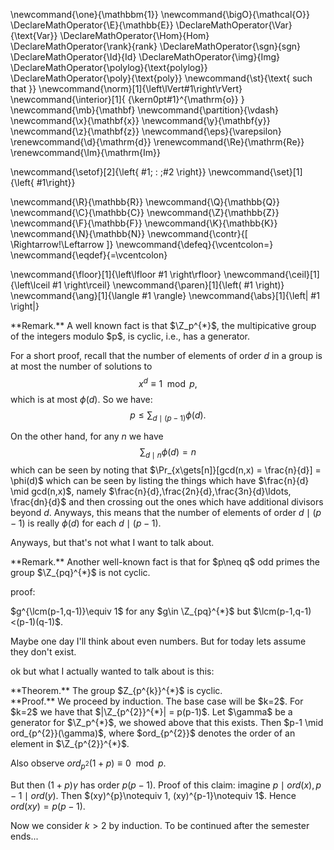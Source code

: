 \newcommand{\one}{\mathbbm{1}}
\newcommand{\bigO}{\mathcal{O}}
\DeclareMathOperator{\E}{\mathbb{E}}
\DeclareMathOperator{\Var}{\text{Var}}
\DeclareMathOperator{\Hom}{Hom}
\DeclareMathOperator{\rank}{rank}
\DeclareMathOperator{\sgn}{sgn}
\DeclareMathOperator{\Id}{Id}
\DeclareMathOperator{\img}{Img}
\DeclareMathOperator{\polylog}{\text{polylog}}
\DeclareMathOperator{\poly}{\text{poly}}
\newcommand{\st}{\text{ such that }}
\newcommand{\norm}[1]{\left\lVert#1\right\rVert}
\newcommand{\interior}[1]{ {\kern0pt#1}^{\mathrm{o}} }
\newcommand{\mb}{\mathbf}
\newcommand{\partition}{\vdash}
\newcommand{\x}{\mathbf{x}}
\newcommand{\y}{\mathbf{y}}
\newcommand{\z}{\mathbf{z}}
\newcommand{\eps}{\varepsilon}
\renewcommand{\d}{\mathrm{d}}
\renewcommand{\Re}{\mathrm{Re}}
\renewcommand{\Im}{\mathrm{Im}}

\newcommand{\setof}[2]{\left\{ #1\; : \;#2 \right\}}
\newcommand{\set}[1]{\left\{ #1\right\}}

\newcommand{\R}{\mathbb{R}}
\newcommand{\Q}{\mathbb{Q}}
\newcommand{\C}{\mathbb{C}}
\newcommand{\Z}{\mathbb{Z}}
\newcommand{\F}{\mathbb{F}}
\newcommand{\K}{\mathbb{K}}
\newcommand{\N}{\mathbb{N}}
\newcommand{\contr}{\[ \Rightarrow\!\Leftarrow \]}
\newcommand{\defeq}{\vcentcolon=}
\newcommand{\eqdef}{=\vcentcolon}

\newcommand{\floor}[1]{\left\lfloor #1 \right\rfloor}
\newcommand{\ceil}[1]{\left\lceil #1 \right\rceil}
\newcommand{\paren}[1]{\left( #1 \right)}
\newcommand{\ang}[1]{\langle #1 \rangle}
\newcommand{\abs}[1]{\left| #1 \right|}


<div class="rmk envbox">**Remark.**
A well known fact is that $\Z_p^{*}$, the multipicative group of
the integers modulo $p$, is cyclic, i.e., has a generator.

For a short proof, recall that
the number of elements of order $d$ in a group is at most the
number of solutions to
$$x^{d}\equiv 1 \mod p,$$
which is at most $\phi(d)$. 
So we have:
$$p\le \sum_{d\mid (p-1)} \phi(d).$$

On the other hand, for any $n$ we have
$$\sum_{d\mid n} \phi(d) = n$$
which can be seen by noting that $\Pr_{x\gets[n]}[gcd(n,x) = \frac{n}{d}] =
\phi(d)$  which can be seen by listing the things which have
$\frac{n}{d} \mid gcd(n,x)$, namely $\frac{n}{d},\frac{2n}{d},\frac{3n}{d}\ldots, \frac{dn}{d}$ 
and then crossing out the ones which have additional divisors beyond $d$.
Anyways, this means that the number of elements of order $d\mid (p-1)$ is
really $\phi(d)$ for each $d\mid (p-1)$.

Anyways, but that's not what I want to talk about. 
</div>

<div class="rmk envbox">**Remark.**
Another well-known fact is that for $p\neq q$ odd primes the
group  $\Z_{pq}^{*}$ is not cyclic. 

proof: 

$g^{\lcm(p-1,q-1)}\equiv 1$ for any $g\in \Z_{pq}^{*}$ but
$\lcm(p-1,q-1)<(p-1)(q-1)$.

Maybe one day I'll think about even numbers. But for today lets
assume they don't exist.

</div>

ok but what I actually wanted to talk about is this:
<div class="thm envbox">**Theorem.**
The group $Z_{p^{k}}^{*}$ is cyclic.
</div>
<div class="pf envbox">**Proof.**
We proceed by induction. 
The base case will be $k=2$.
For $k=2$ we have that  $|\Z_{p^{2}}^{*}| = p(p-1)$.
Let $\gamma$ be a generator for  $\Z_p^{*}$, we showed above that
this exists.
Then $p-1 \mid ord_{p^{2}}(\gamma)$, where $ord_{p^{2}}$ denotes
the order of an element in $\Z_{p^{2}}^{*}$.

Also observe $ord_{p^{2}}(1+p) \equiv 0 \mod p.$

But then $(1+p)\gamma$ has order  $p(p-1)$.
Proof of this claim:
imagine $p\mid ord(x),p-1\mid ord(y)$.
Then $(xy)^{p}\notequiv 1, (xy)^{p-1}\notequiv 1$. Hence
$ord(xy)= p(p-1)$.

Now we consider $k>2$ by induction. 
To be continued after the semester ends...

</div>

